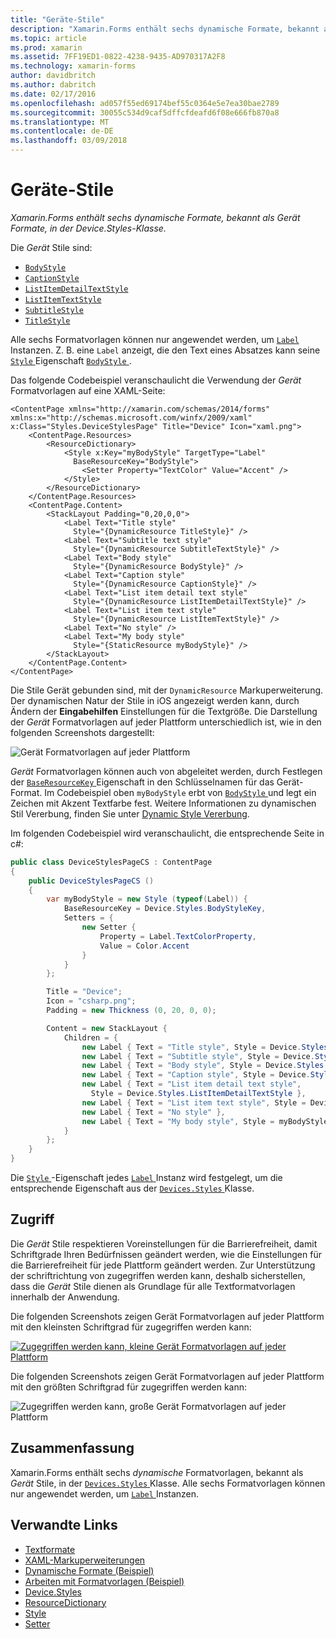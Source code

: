 ```yaml
---
title: "Geräte-Stile"
description: "Xamarin.Forms enthält sechs dynamische Formate, bekannt als Gerät Formate, in der Device.Styles-Klasse."
ms.topic: article
ms.prod: xamarin
ms.assetid: 7FF19ED1-0822-4238-9435-AD970317A2F8
ms.technology: xamarin-forms
author: davidbritch
ms.author: dabritch
ms.date: 02/17/2016
ms.openlocfilehash: ad057f55ed69174bef55c0364e5e7ea30bae2789
ms.sourcegitcommit: 30055c534d9caf5dffcfdeafd6f08e666fb870a8
ms.translationtype: MT
ms.contentlocale: de-DE
ms.lasthandoff: 03/09/2018
---
```

# <a name="device-styles"></a>Geräte-Stile

_Xamarin.Forms enthält sechs dynamische Formate, bekannt als Gerät Formate, in der Device.Styles-Klasse._

Die *Gerät* Stile sind:

- [`BodyStyle`](https://developer.xamarin.com/api/field/Xamarin.Forms.Device+Styles.BodyStyle/)
- [`CaptionStyle`](https://developer.xamarin.com/api/field/Xamarin.Forms.Device+Styles.CaptionStyle/)
- [`ListItemDetailTextStyle`](https://developer.xamarin.com/api/field/Xamarin.Forms.Device+Styles.ListItemDetailTextStyle/)
- [`ListItemTextStyle`](https://developer.xamarin.com/api/field/Xamarin.Forms.Device+Styles.ListItemTextStyle/)
- [`SubtitleStyle`](https://developer.xamarin.com/api/field/Xamarin.Forms.Device+Styles.SubtitleStyle/)
- [`TitleStyle`](https://developer.xamarin.com/api/field/Xamarin.Forms.Device+Styles.TitleStyle/)

Alle sechs Formatvorlagen können nur angewendet werden, um [ `Label` ](https://developer.xamarin.com/api/type/Xamarin.Forms.Label/) Instanzen. Z. B. eine `Label` anzeigt, die den Text eines Absatzes kann seine [ `Style` ](https://developer.xamarin.com/api/property/Xamarin.Forms.VisualElement.Style/) Eigenschaft [ `BodyStyle` ](https://developer.xamarin.com/api/field/Xamarin.Forms.Device+Styles.BodyStyle/).

Das folgende Codebeispiel veranschaulicht die Verwendung der *Gerät* Formatvorlagen auf eine XAML-Seite:

```xaml
<ContentPage xmlns="http://xamarin.com/schemas/2014/forms" xmlns:x="http://schemas.microsoft.com/winfx/2009/xaml" x:Class="Styles.DeviceStylesPage" Title="Device" Icon="xaml.png">
    <ContentPage.Resources>
        <ResourceDictionary>
            <Style x:Key="myBodyStyle" TargetType="Label"
              BaseResourceKey="BodyStyle">
                <Setter Property="TextColor" Value="Accent" />
            </Style>
        </ResourceDictionary>
    </ContentPage.Resources>
    <ContentPage.Content>
        <StackLayout Padding="0,20,0,0">
            <Label Text="Title style"
              Style="{DynamicResource TitleStyle}" />
            <Label Text="Subtitle text style"
              Style="{DynamicResource SubtitleTextStyle}" />
            <Label Text="Body style"
              Style="{DynamicResource BodyStyle}" />
            <Label Text="Caption style"
              Style="{DynamicResource CaptionStyle}" />
            <Label Text="List item detail text style"
              Style="{DynamicResource ListItemDetailTextStyle}" />
            <Label Text="List item text style"
              Style="{DynamicResource ListItemTextStyle}" />
            <Label Text="No style" />
            <Label Text="My body style"
              Style="{StaticResource myBodyStyle}" />
        </StackLayout>
    </ContentPage.Content>
</ContentPage>
```

Die Stile Gerät gebunden sind, mit der `DynamicResource` Markuperweiterung. Der dynamischen Natur der Stile in iOS angezeigt werden kann, durch Ändern der **Eingabehilfen** Einstellungen für die Textgröße. Die Darstellung der *Gerät* Formatvorlagen auf jeder Plattform unterschiedlich ist, wie in den folgenden Screenshots dargestellt:

![](device-images/device-styles.png "Gerät Formatvorlagen auf jeder Plattform")

*Gerät* Formatvorlagen können auch von abgeleitet werden, durch Festlegen der [ `BaseResourceKey` ](https://developer.xamarin.com/api/property/Xamarin.Forms.Style.BaseResourceKey/) Eigenschaft in den Schlüsselnamen für das Gerät-Format. Im Codebeispiel oben `myBodyStyle` erbt von [ `BodyStyle` ](https://developer.xamarin.com/api/field/Xamarin.Forms.Device+Styles.BodyStyle/) und legt ein Zeichen mit Akzent Textfarbe fest. Weitere Informationen zu dynamischen Stil Vererbung, finden Sie unter [Dynamic Style Vererbung](~/xamarin-forms/user-interface/styles/dynamic.md#dynamic-style-inheritance).

Im folgenden Codebeispiel wird veranschaulicht, die entsprechende Seite in c#:

```csharp
public class DeviceStylesPageCS : ContentPage
{
    public DeviceStylesPageCS ()
    {
        var myBodyStyle = new Style (typeof(Label)) {
            BaseResourceKey = Device.Styles.BodyStyleKey,
            Setters = {
                new Setter {
                    Property = Label.TextColorProperty,
                    Value = Color.Accent
                }
            }
        };

        Title = "Device";
        Icon = "csharp.png";
        Padding = new Thickness (0, 20, 0, 0);

        Content = new StackLayout {
            Children = {
                new Label { Text = "Title style", Style = Device.Styles.TitleStyle },
                new Label { Text = "Subtitle style", Style = Device.Styles.SubtitleStyle },
                new Label { Text = "Body style", Style = Device.Styles.BodyStyle },
                new Label { Text = "Caption style", Style = Device.Styles.CaptionStyle },
                new Label { Text = "List item detail text style",
                  Style = Device.Styles.ListItemDetailTextStyle },
                new Label { Text = "List item text style", Style = Device.Styles.ListItemTextStyle },
                new Label { Text = "No style" },
                new Label { Text = "My body style", Style = myBodyStyle }
            }
        };
    }
}
```

Die [ `Style` ](https://developer.xamarin.com/api/property/Xamarin.Forms.VisualElement.Style/) -Eigenschaft jedes [ `Label` ](https://developer.xamarin.com/api/type/Xamarin.Forms.Label/) Instanz wird festgelegt, um die entsprechende Eigenschaft aus der [ `Devices.Styles` ](https://developer.xamarin.com/api/type/Xamarin.Forms.Device+Styles/) Klasse.

## <a name="accessibility"></a>Zugriff

Die *Gerät* Stile respektieren Voreinstellungen für die Barrierefreiheit, damit Schriftgrade Ihren Bedürfnissen geändert werden, wie die Einstellungen für die Barrierefreiheit für jede Plattform geändert werden. Zur Unterstützung der schriftrichtung von zugegriffen werden kann, deshalb sicherstellen, dass die *Gerät* Stile dienen als Grundlage für alle Textformatvorlagen innerhalb der Anwendung.

Die folgenden Screenshots zeigen Gerät Formatvorlagen auf jeder Plattform mit den kleinsten Schriftgrad für zugegriffen werden kann:

[![](device-images/minimum-size.png "Zugegriffen werden kann, kleine Gerät Formatvorlagen auf jeder Plattform")](device-images/minimum-size-large.png#lightbox "zugegriffen werden kann, kleine Gerät Formatvorlagen auf jeder Plattform")

Die folgenden Screenshots zeigen Gerät Formatvorlagen auf jeder Plattform mit den größten Schriftgrad für zugegriffen werden kann:

![](device-images/maximum-size.png "Zugegriffen werden kann, große Gerät Formatvorlagen auf jeder Plattform")

## <a name="summary"></a>Zusammenfassung

Xamarin.Forms enthält sechs *dynamische* Formatvorlagen, bekannt als *Gerät* Stile, in der [ `Devices.Styles` ](https://developer.xamarin.com/api/type/Xamarin.Forms.Device+Styles/) Klasse. Alle sechs Formatvorlagen können nur angewendet werden, um [ `Label` ](https://developer.xamarin.com/api/type/Xamarin.Forms.Label/) Instanzen.


## <a name="related-links"></a>Verwandte Links

- [Textformate](~/xamarin-forms/user-interface/text/styles.md)
- [XAML-Markuperweiterungen](~/xamarin-forms/xaml/xaml-basics/xaml-markup-extensions.md)
- [Dynamische Formate (Beispiel)](https://developer.xamarin.com/samples/xamarin-forms/UserInterface/Styles/DynamicStyles/)
- [Arbeiten mit Formatvorlagen (Beispiel)](https://developer.xamarin.com/samples/xamarin-forms/WorkingWithStyles/)
- [Device.Styles](https://developer.xamarin.com/api/type/Xamarin.Forms.Device+Styles/)
- [ResourceDictionary](https://developer.xamarin.com/api/type/Xamarin.Forms.ResourceDictionary/)
- [Style](https://developer.xamarin.com/api/type/Xamarin.Forms.Style/)
- [Setter](https://developer.xamarin.com/api/type/Xamarin.Forms.Setter/)
